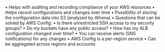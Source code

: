 • Helps with auditing and recording compliance of your AWS resources
• Helps record configurations and changes over time
• Possibility of storing the configuration data into S3 (analyzed by Athena)
• Questions that can be solved by AWS Config:
• Is there unrestricted SSH access to my security groups?
• Do my buckets have any public access?
• How has my ALB configuration changed over time?
• You can receive alerts (SNS notifications) for any changes
• AWS Config is a per-region service
• Can be aggregated across regions and accounts